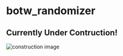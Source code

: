 # botw_randomizer
## **Currently Under Contruction!**
![construction image](https://media.giphy.com/media/B8UsGFOWimbUk/giphy.gif)
